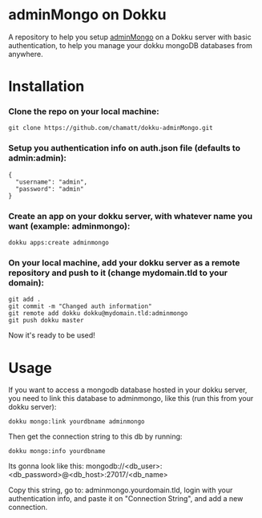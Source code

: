 # adminMongo on Dokku

A repository to help you setup [adminMongo](https://github.com/mrvautin/adminMongo) on a Dokku server with basic authentication, to help you manage your dokku mongoDB databases from anywhere.

# Installation

### Clone the repo on your local machine:

```git clone https://github.com/chamatt/dokku-adminMongo.git```

### Setup you authentication info on auth.json file (defaults to admin:admin):

```
{
  "username": "admin",
  "password": "admin"
}
```

### Create an app on your dokku server, with whatever name you want (example: adminmongo):

```dokku apps:create adminmongo```

### On your local machine, add your dokku server as a remote repository and push to it (change mydomain.tld to your domain):
```
git add .
git commit -m "Changed auth information"
git remote add dokku dokku@mydomain.tld:adminmongo
git push dokku master
```

Now it's ready to be used!

# Usage

If you want to access a mongodb database hosted in your dokku server, you need to link this database to adminmongo, like this (run this from your dokku server):

```dokku mongo:link yourdbname adminmongo```

Then get the connection string to this db by running:

```dokku mongo:info yourdbname```

Its gonna look like this: mongodb://<db_user>:<db_password>@<db_host>:27017/<db_name>

Copy this string, go to: adminmongo.yourdomain.tld, login with your authentication info, and paste it on "Connection String", and add a new connection.




